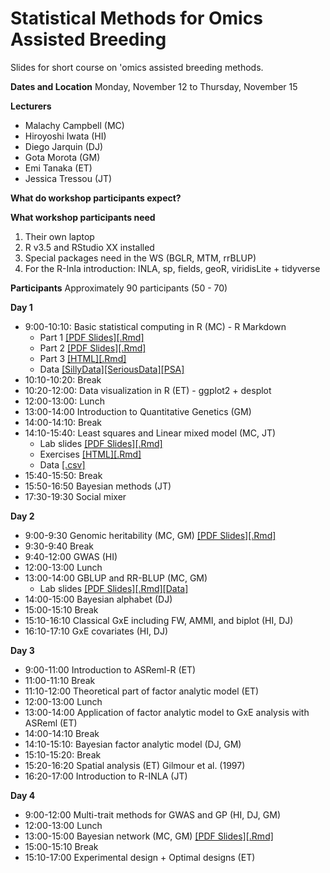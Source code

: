 # Statistical Methods for Omics Assisted Breeding
Slides for short course on 'omics assisted breeding methods.

**Dates and Location**
  Monday, November 12 to Thursday, November 15

**Lecturers**
  - Malachy Campbell (MC)
  - Hiroyoshi Iwata (HI)
  - Diego Jarquin (DJ)
  - Gota Morota (GM)
  - Emi Tanaka (ET)
  - Jessica Tressou (JT)

**What do workshop participants expect?**


**What workshop participants need**
  1. Their own laptop
  2. R v3.5 and RStudio XX installed
  3. Special packages need in the WS (BGLR, MTM, rrBLUP)
  4. For the R-Inla introduction: INLA, sp, fields, geoR, viridisLite + tidyverse

**Participants**
  Approximately 90 participants (50 - 70)

**Day 1**
  - 9:00-10:10: Basic statistical computing in R (MC) - R Markdown
     - Part 1 [[PDF Slides]](https://github.com/malachycampbell/StatisticalMethodsforOmicsAssistedBreeding/blob/master/IntroToR/IntroToR1.pdf)[[.Rmd]](https://github.com/malachycampbell/StatisticalMethodsforOmicsAssistedBreeding/blob/master/IntroToR/IntroToR1.Rmd)
     - Part 2 [[PDF Slides]](https://github.com/malachycampbell/StatisticalMethodsforOmicsAssistedBreeding/blob/master/IntroToR/IntroToR2.pdf)[[.Rmd]](https://github.com/malachycampbell/StatisticalMethodsforOmicsAssistedBreeding/blob/master/IntroToR/IntroToR2.Rmd)
     - Part 3 [[HTML]](https://github.com/malachycampbell/StatisticalMethodsforOmicsAssistedBreeding/blob/master/IntroToR/IntroToR3.html)[[.Rmd]](https://github.com/malachycampbell/StatisticalMethodsforOmicsAssistedBreeding/blob/master/IntroToR/IntroToR3.Rmd)
     - Data [[SillyData]](https://github.com/malachycampbell/StatisticalMethodsforOmicsAssistedBreeding/blob/master/IntroToR/SillyData.csv)[[SeriousData]](https://github.com/malachycampbell/StatisticalMethodsforOmicsAssistedBreeding/blob/master/IntroToR/SeriousData.csv)[[PSA]](https://github.com/malachycampbell/StatisticalMethodsforOmicsAssistedBreeding/blob/master/IntroToR/PSA.cleaned.csv)
  - 10:10-10:20: Break
  - 10:20-12:00: Data visualization in R (ET) - ggplot2 + desplot
  - 12:00-13:00: Lunch 
  - 13:00-14:00 Introduction to Quantitative Genetics (GM)
  - 14:00-14:10: Break
  - 14:10-15:40: Least squares and Linear mixed model (MC, JT)
    - Lab slides [[PDF Slides]](https://github.com/malachycampbell/StatisticalMethodsforOmicsAssistedBreeding/blob/master/OLS.MM/OLS_MM_LabSlides.pdf)[[.Rmd]](https://github.com/malachycampbell/StatisticalMethodsforOmicsAssistedBreeding/blob/master/OLS.MM/OLS_MM_LabSlides.Rmd)
    - Exercises [[HTML]](https://htmlpreview.github.io/?https://github.com/malachycampbell/StatisticalMethodsforOmicsAssistedBreeding/blob/master/OLS.MM/OLS_MM_Ex.html)[[.Rmd]](https://github.com/malachycampbell/StatisticalMethodsforOmicsAssistedBreeding/blob/master/OLS.MM/OLS_MM_Ex.Rmd)
    - Data [[.csv]](https://github.com/malachycampbell/StatisticalMethodsforOmicsAssistedBreeding/blob/master/OLS.MM/MaizeRILs.csv)
  - 15:40-15:50: Break
  - 15:50-16:50 Bayesian methods (JT)
  - 17:30-19:30 Social mixer 


**Day 2**
  - 9:00-9:30 Genomic heritability (MC, GM) [[PDF Slides]](https://github.com/malachycampbell/StatisticalMethodsforOmicsAssistedBreeding/blob/master/GenomicHeritability/GenomicHerit_10-31.pdf)[[.Rmd]](https://github.com/malachycampbell/StatisticalMethodsforOmicsAssistedBreeding/blob/master/GenomicHeritability/GenomicHerit_10-31.Rmd)
  - 9:30-9:40 Break
  - 9:40-12:00 GWAS (HI)
  - 12:00-13:00 Lunch
  - 13:00-14:00 GBLUP and RR-BLUP (MC, GM)
    - Lab slides [[PDF Slides]](https://github.com/malachycampbell/StatisticalMethodsforOmicsAssistedBreeding/tree/master/gBLUP_rrBLUP/gBLUP_RRBLUP_LabSlides.pdf)[[.Rmd]](https://github.com/malachycampbell/StatisticalMethodsforOmicsAssistedBreeding/tree/master/gBLUP_rrBLUP/gBLUP_RRBLUP_LabSlides.Rmd)[[Data]](https://github.com/malachycampbell/StatisticalMethodsforOmicsAssistedBreeding/tree/master/gBLUP_rrBLUP/SpindellData.zip)
  - 14:00-15:00 Bayesian alphabet (DJ)
  - 15:00-15:10 Break
  - 15:10-16:10 Classical GxE including FW, AMMI, and biplot (HI, DJ)
  - 16:10-17:10 GxE covariates (HI, DJ)

**Day 3**
  - 9:00-11:00 Introduction to ASReml-R (ET)
  - 11:00-11:10 Break
  - 11:10-12:00 Theoretical part of factor analytic model (ET)
  - 12:00-13:00 Lunch
  - 13:00-14:00 Application of factor analytic model to GxE analysis with ASReml (ET)
  - 14:00-14:10 Break
  - 14:10-15:10: Bayesian factor analytic model (DJ, GM)
  - 15:10-15:20: Break
  - 15:20-16:20 Spatial analysis (ET) Gilmour et al. (1997)
  - 16:20-17:00 Introduction to R-INLA (JT)

**Day 4**
  - 9:00-12:00 Multi-trait methods for GWAS and GP (HI, DJ, GM)
  - 12:00-13:00 Lunch 
  - 13:00-15:00 Bayesian network (MC, GM) [[PDF Slides]](https://github.com/malachycampbell/StatisticalMethodsforOmicsAssistedBreeding/blob/master/BN/BN.pdf)[[.Rmd]](https://github.com/malachycampbell/StatisticalMethodsforOmicsAssistedBreeding/blob/master/BN/BN.Rmd)
  - 15:00-15:10 Break
  - 15:10-17:00 Experimental design + Optimal designs (ET)

